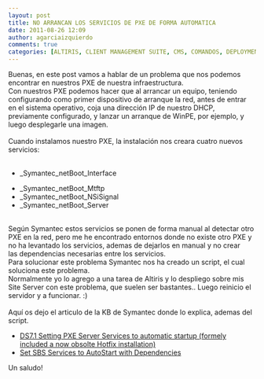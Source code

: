 ```yaml
---
layout: post
title: NO ARRANCAN LOS SERVICIOS DE PXE DE FORMA AUTOMATICA
date: 2011-08-26 12:09
author: agarciaizquierdo
comments: true
categories: [ALTIRIS, CLIENT MANAGEMENT SUITE, CMS, COMANDOS, DEPLOYMENT SOLUTION, Sin categoría]
---
```

Buenas, en este post vamos a hablar de un problema que nos podemos encontrar en nuestros PXE de nuestra infraestructura.<br />Con nuestros PXE podemos hacer que al arrancar un equipo, teniendo configurando como primer dispositivo de arranque la red, antes de entrar en el sistema operativo, coja una dirección IP de nuestro DHCP, previamente configurado, y lanzar un arranque de WinPE, por ejemplo, y luego desplegarle una imagen.<br /><br />Cuando instalamos nuestro PXE, la instalación nos creara cuatro nuevos servicios:<br /><br /><ul><li>_Symantec_netBoot_Interface</li>
 <li>_Symantec_netBoot_Mtftp</li>
 <li>_Symantec_netBoot_NSiSignal</li>
 <li>_Symantec_netBoot_Server</li>
 </ul><div><br /></div><div>Según Symantec estos servicios se ponen de forma manual al detectar otro PXE en la red, pero me he encontrado entornos donde no existe otro PXE y no ha levantado los servicios, ademas de dejarlos en manual y no crear las dependencias necesarias entre los servicios.</div><div>Para solucionar este problema Symantec nos ha creado un script, el cual soluciona este problema. </div><div>Normalmente yo lo agrego a una tarea de Altiris y lo despliego sobre mis Site Server con este problema, que suelen ser bastantes.. Luego reinicio el servidor y a funcionar. :)</div><div><br /></div><div>Aquí os dejo el articulo de la KB de Symantec donde lo explica, ademas del script.</div><div><ul><li><a href="http://www.symantec.com/business/support/index?page=content&amp;id=TECH127275&amp;actp=search&amp;viewlocale=en_US&amp;searchid=1314359206500">DS7.1 Setting PXE Server Services to automatic startup (formely included a now obsolte Hotfix installation)</a></li>
 <li><a href="http://www.symantec.com/business/support/resources/sites/BUSINESS/content/live/TECHNICAL_SOLUTION/127000/TECH127275/en_US/Set%20SBS%20Services%20to%20AutoStart%20with%20Dependencies.xml">Set SBS Services to AutoStart with Dependencies</a></li>
 </ul><div>Un saludo!</div></div><div><br /></div><div><span class="Apple-style-span" style="background-color:#ebebeb;"></span><br /><h1 style="font:normal normal normal 2em/normal arial, helvetica, sans-serif;width:765px;margin:0;padding:0!important;"><span class="Apple-style-span" style="background-color:#ebebeb;"><span class="Apple-style-span" style="font-family:inherit;"><br /></span></span></h1><h1 style="font:normal normal normal 2em/normal arial, helvetica, sans-serif;width:765px;margin:0;padding:0!important;"><span class="Apple-style-span" style="background-color:#ebebeb;"><br /></span></h1></div>
